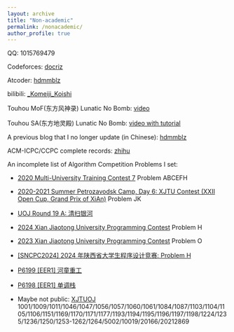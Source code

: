 ```yaml
---
layout: archive
title: "Non-academic"
permalink: /nonacademic/
author_profile: true
---
```


QQ: 1015769479

Codeforces: [docriz](https://codeforces.com/profile/docriz)

Atcoder: [hdmmblz](https://atcoder.jp/users/HDMMBLZ)

bilibili: [_Komeiji_Koishi](https://space.bilibili.com/8799220)

Touhou MoF(东方风神录) Lunatic No Bomb: [video](https://www.bilibili.com/video/BV1ZU4y1L78T)

Touhou SA(东方地灵殿) Lunatic No Bomb: [video with tutorial](https://www.bilibili.com/video/BV1tM4y1b7dM/)

A previous blog that I no longer update (in Chinese): [hdmmblz](https://hdmmblz.github.io/)

ACM-ICPC/CCPC complete records: [zhihu](https://zhuanlan.zhihu.com/p/599112404)

An incomplete list of Algorithm Competition Problems I set:

- [2020 Multi-University Training Contest 7](https://acm.hdu.edu.cn/search.php?field=problem&key=2020+Multi-University+Training+Contest+7&source=1&searchmode=source) Problem ABCEFH

- [2020-2021 Summer Petrozavodsk Camp, Day 6: XJTU Contest (XXII Open Cup, Grand Prix of XiAn)](https://codeforces.com/gym/103329) Problem JK

- [UOJ Round 19 A: 清扫银河](https://uoj.ac/contest/51/problem/513)

- [2024 Xian Jiaotong University Programming Contest](https://codeforces.com/gym/105176) Problem H

- [2023 Xian Jiaotong University Programming Contest](https://codeforces.com/gym/104355) Problem O

- [[SNCPC2024] 2024 年陕西省大学生程序设计竞赛: Problem H](https://www.luogu.com.cn/problem/P10698?contestId=177336)

- [P6199 [EER1] 河童重工](https://www.luogu.com.cn/problem/P6199?contestId=27325)

- [P6198 [EER1] 单调栈](https://www.luogu.com.cn/problem/P6198?contestId=27325)

- Maybe not public: [XJTUOJ](https://oj.xjtuicpc.com/) 1001/1009/1011/1046/1047/1056/1057/1060/1061/1084/1087/1103/1104/1105/1106/1151/1169/1170/1171/1177/1193/1194/1195/1196/1197/1198/1224/1235/1236/1250/1253-1262/1264/5002/10019/20166/20212869
